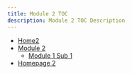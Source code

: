```yaml
---
title: Module 2 TOC
description: Module 2 TOC Description
---
```


- [Home2](home.md)
- [Module 2](module2-sub1)
    - [Module 1 Sub 1](module2-sub1/module2-sub1.md)
- [Homepage 2](module2.md)

